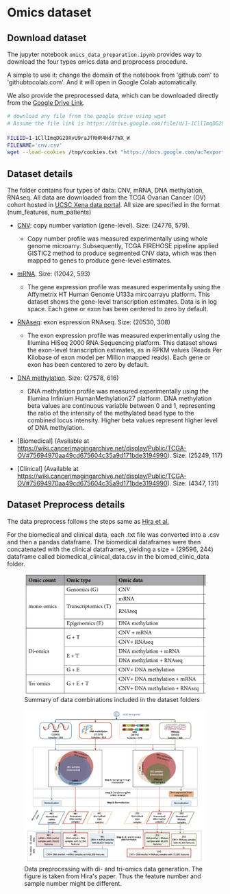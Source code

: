 # Omics dataset

## Download dataset
The jupyter notebook `omics_data_preparation.ipynb` provides way to download the four types omics data and proprocess procedure. 

A simple to use it: change the domain of the notebook from 'github.com' to 'githubtocolab.com'. And it will open in Google Colab automatically.

We also provide the preprocessed data, which can be downloaded directly from the [Google Drive Link](https://drive.google.com/drive/folders/1-I54hMQOTHLTsKpf26pe_yDyIp-2HoB5?usp=sharing). 

```bash
# download any file from the google drive using wget
# Assume the file link is https://drive.google.com/file/d/1-1CllImqDG29XvU9raJfRHR4Hd77WX_W/view?usp=sharing

FILEID=1-1CllImqDG29XvU9raJfRHR4Hd77WX_W
FILENAME='cnv.csv'
wget --load-cookies /tmp/cookies.txt "https://docs.google.com/uc?export=download&confirm=$(wget --quiet --save-cookies /tmp/cookies.txt --keep-session-cookies --no-check-certificate 'https://docs.google.com/uc?export=download&id=1Y7O3J_htkaFc1FSPIoc8oEWvzD3843ug' -O- | sed -rn 's/.*confirm=([0-9A-Za-z_]+).*/\1\n/p')&id=1Y7O3J_htkaFc1FSPIoc8oEWvzD3843ug" -O $FILENAME && rm -rf /tmp/cookies.txt
```

## Dataset details

The folder contains four types of data: CNV, mRNA, DNA methylation, RNAseq. All data are downloaded from the TCGA Ovarian Cancer (OV) cohort hosted in [UCSC Xena data portal](https://xenabrowser.net/datapages/). All size are specified in the format (num_features, num_patients)

* [CNV](https://xenabrowser.net/datapages/?dataset=TCGA.OV.sampleMap%2FGistic2_CopyNumber_Gistic2_all_data_by_genes&host=https%3A%2F%2Ftcga.xenahubs.net&removeHub=https%3A%2F%2Fxena.treehouse.gi.ucsc.edu%3A443): copy number variation (gene-level). Size: (24776, 579).
    * Copy number profile was measured experimentally using whole genome microarry. Subsequently, TCGA FIREHOSE pipeline applied GISTIC2 method to produce segmented CNV data, which was then mapped to genes to produce gene-level estimates. 

* [mRNA](https://xenabrowser.net/datapages/?dataset=TCGA.OV.sampleMap%2FHT_HG-U133A&host=https%3A%2F%2Ftcga.xenahubs.net&removeHub=https%3A%2F%2Fxena.treehouse.gi.ucsc.edu%3A443). Size: (12042, 593)
    * The gene expression profile was measured experimentally using the Affymetrix HT Human Genome U133a mircoarrayu platform. This dataset shows the gene-level transcription estimates. Data is in log space. Each gene or exon has been centered to zero by default. 

* [RNAseq](https://xenabrowser.net/datapages/?dataset=TCGA.OV.sampleMap%2FHiSeqV2_exon&host=https%3A%2F%2Ftcga.xenahubs.net&removeHub=https%3A%2F%2Fxena.treehouse.gi.ucsc.edu%3A443): exon espression RNAseq. Size: (20530, 308)
    * The exon expression profile was measured experimentally using the Illumina HiSeq 2000 RNA Sequencing platform. This dataset shows the exon-level transcription estimates, as in RPKM values (Reads Per Kilobase of exon model per Million mapped reads). Each gene or exon has been centered to zero by default. 

* [DNA methylation](https://xenabrowser.net/datapages/?dataset=TCGA.OV.sampleMap%2FHumanMethylation27&host=https%3A%2F%2Ftcga.xenahubs.net&removeHub=https%3A%2F%2Fxena.treehouse.gi.ucsc.edu%3A443). Size: (27578, 616)
    * DNA methylation profile was measured experimentally using the Illumina Infinium HumanMethylation27 platform. DNA methylation beta values are continuous variable between 0 and 1, representing the ratio of the intensity of the methylated bead type to the combined locus intensity. Higher beta values represent higher level of DNA methylation. 

* [Biomedical] (Available at https://wiki.cancerimagingarchive.net/display/Public/TCGA-OV#75694970aa49cd675604c35a9d171bde3194990). Size: (25249, 117)

* [Clinical] (Available at https://wiki.cancerimagingarchive.net/display/Public/TCGA-OV#75694970aa49cd675604c35a9d171bde3194990). Size: (4347, 131)
    

## Dataset Preprocess details
The data preprocess follows the steps same as [Hira et al.](https://www.nature.com/articles/s41598-021-85285-4.pdf)

For the biomedical and clinical data, each .txt file was converted into a .csv and then a pandas dataframe. The biomedical dataframes were then concatenated with the clinical dataframes, yielding a size = (29596, 244) dataframe called biomedical_clinical_data.csv in the biomed_clinic_data folder.

<figure>
    <img src="./summary_table.png" alt="summary_data">
    <figcaption>Summary of data combinations included in the dataset folders</figcaption>
</figure>   

<figure>
    <img src="./preprocess_flowchart.png " alt="summary_data">
    <figcaption>Data preprocessing with di- and tri-omics data generation. The figure is taken from Hira's paper. Thus the feature number and sample number might be different.</figcaption>
</figure>   

